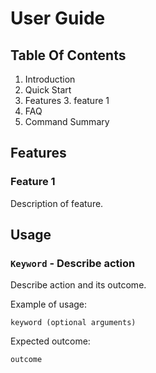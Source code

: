 # User Guide

## Table Of Contents
1. Introduction
2. Quick Start
3. Features
    3. feature 1
4. FAQ
5. Command Summary

## Features 

### Feature 1 
Description of feature.

## Usage

### `Keyword` - Describe action

Describe action and its outcome.

Example of usage: 

`keyword (optional arguments)`

Expected outcome:

`outcome`

